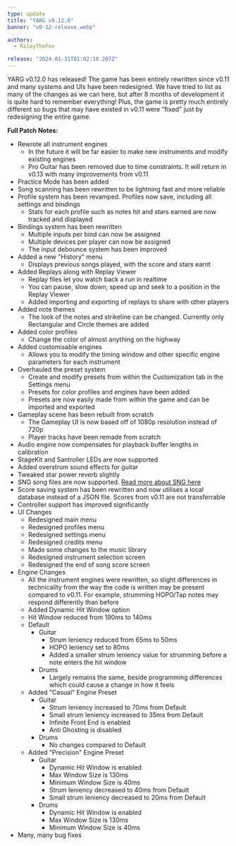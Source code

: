 ```yaml
---
type: update
title: "YARG v0.12.0"
banner: "v0-12-release.webp"

authors:
  - RileyTheFox

release: "2024-01-31T01:02:10.207Z"
---
```


YARG v0.12.0 has released! The game has been entirely rewritten since v0.11 and many systems and UIs have been redesigned. We have tried to list as many of the changes as we can here, but after 8 months of development it is quite hard to remember everything! Plus, the game is pretty much entirely different so bugs that may have existed in v0.11 were "fixed" just by redesigning the entire game.

**Full Patch Notes:**

* Rewrote all instrument engines
  * In the future it will be far easier to make new instruments and modify existing engines
  * Pro Guitar has been removed due to time constraints. It will return in v0.13 with many improvements from v0.11
* Practice Mode has been added
* Song scanning has been rewritten to be lightning fast and more reliable
* Profile system has been revamped. Profiles now save, including all settings and bindings
  * Stats for each profile such as notes hit and stars earned are now tracked and displayed
* Bindings system has been rewritten
  * Multiple inputs per bind can now be assigned
  * Multiple devices per player can now be assigned
  * The input debounce system has been improved
* Added a new "History" menu
  * Displays previous songs played, with the score and stars earnt
* Added Replays along with Replay Viewer
  * Replay files let you watch back a run in realtime
  * You can pause, slow down, speed up and seek to a position in the Replay Viewer
  * Added importing and exporting of replays to share with other players
* Added note themes
  * The look of the notes and strikeline can be changed. Currently only Rectangular and Circle themes are added
* Added color profiles
  * Change the color of almost anything on the highway
* Added customisable engines
  * Allows you to modify the timing window and other specific engine parameters for each instrument
* Overhauled the preset system
  * Create and modify presets from within the Customization tab in the Settings menu
  * Presets for color profiles and engines have been added
  * Presets are now easily made from within the game and can be imported and exported
* Gameplay scene has been rebuilt from scratch
  * The Gameplay UI is now based off of 1080p resolution instead of 720p
  * Player tracks have been remade from scratch
* Audio engine now compensates for playback buffer lengths in calibration
* StageKit and Santroller LEDs are now supported
* Added overstrum sound effects for guitar
* Tweaked star power reverb slightly
* SNG song files are now supported. [Read more about SNG here](https://github.com/mdsitton/SngFileFormat)
* Score saving system has been rewritten and now utilises a local database instead of a JSON file. Scores from v0.11 are not transferrable
* Controller support has improved significantly
* UI Changes
  * Redesigned main menu
  * Redesigned profiles menu
  * Redesigned settings menu
  * Redesigned credits menu
  * Made some changes to the music library
  * Redesigned instrument selection screen
  * Redesigned the end of song score screen
* Engine Changes
  * All the instrument engines were rewritten, so slight differences in technicality from the way the code is written may be present compared to v0.11. For example, strumming HOPO/Tap notes may respond differently than before
  * Added Dynamic Hit Window option
  * Hit Window reduced from 190ms to 140ms
  * Default
    * Guitar
      * Strum leniency reduced from 65ms to 50ms
      * HOPO leniency set to 80ms
      * Added a smaller strum leniency value for strumming before a note enters the hit window
    * Drums
      * Largely remains the same, beside programming differences which could cause a change in how it feels
  * Added "Casual" Engine Preset
    * Guitar
      * Strum leniency increased to 70ms from Default
      * Small strum leniency increased to 35ms from Default
      * Infinite Front End is enabled
      * Anti Ghosting is disabled
    * Drums
      * No changes compared to Default
  * Added "Precision" Engine Preset
    * Guitar
      * Dynamic Hit Window is enabled
      * Max Window Size is 130ms
      * Minimum Window Size is 40ms
      * Strum leniency decreased to 40ms from Default
      * Small strum leniency decreased to 20ms from Default
    * Drums
      * Dynamic Hit Window is enabled
      * Max Window Size is 130ms
      * Minimum Window Size is 40ms
* Many, many bug fixes
